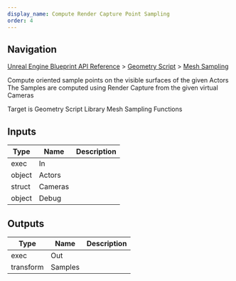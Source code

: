 ```yaml
---
display_name: Compute Render Capture Point Sampling
order: 4
---
```

## Navigation

[Unreal Engine Blueprint API Reference](https://dev.epicgames.com/documentation/en-us/unreal-engine/BlueprintAPI) > [Geometry Script](https://dev.epicgames.com/documentation/en-us/unreal-engine/BlueprintAPI/GeometryScript) > [Mesh Sampling](https://dev.epicgames.com/documentation/en-us/unreal-engine/BlueprintAPI/GeometryScript/MeshSampling)

Compute oriented sample points on the visible surfaces of the given Actors
The Samples are computed using Render Capture from the given virtual Cameras

Target is Geometry Script Library Mesh Sampling Functions

## Inputs

| Type | Name | Description |
| --- | --- | --- |
| exec | In |  |
| object | Actors |  |
| struct | Cameras |  |
| object | Debug |  |

## Outputs

| Type | Name | Description |
| --- | --- | --- |
| exec | Out |  |
| transform | Samples |  |
